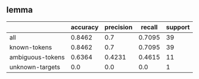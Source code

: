 
## lemma

|                  | accuracy | precision | recall | support |
|------------------|----------|-----------|--------|---------|
| all              | 0.8462   | 0.7       | 0.7095 | 39      |
| known-tokens     | 0.8462   | 0.7       | 0.7095 | 39      |
| ambiguous-tokens | 0.6364   | 0.4231    | 0.4615 | 11      |
| unknown-targets  | 0.0      | 0.0       | 0.0    | 1       |

